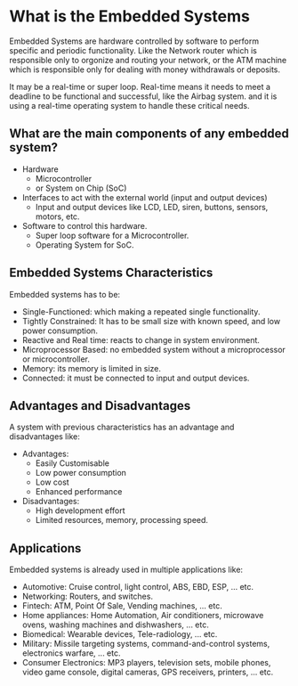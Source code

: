 # What is the Embedded Systems

Embedded Systems are hardware controlled by software to perform specific and periodic functionality.
Like the Network router which is responsible only to orgonize and routing your network, or the ATM machine which is responsible only for dealing with money withdrawals or deposits.

It may be a real-time or super loop. Real-time means it needs to meet a deadline to be functional and successful, like the Airbag system. and it is using a real-time operating system to handle these critical needs.

## What are the main components of any embedded system?
- Hardware
	- Microcontroller
	- or System on Chip (SoC)
- Interfaces to act with the external world (input and output devices)
    - Input and output devices like LCD, LED, siren, buttons, sensors, motors, etc.
- Software to control this hardware.
	- Super loop software for a Microcontroller.
	- Operating System for SoC.

## Embedded Systems Characteristics
Embedded systems has to be:
- Single-Functioned: which making a repeated single functionality.
- Tightly Constrained: It has to be small size with known speed, and low power consumption.
- Reactive and Real time: reacts to change in system environment.
- Microprocessor Based: no embedded system without a microprocessor or microcontroller.
- Memory: its memory is limited in size.
- Connected: it must be connected to input and output devices.

## Advantages and Disadvantages
A system with previous characteristics has an advantage and disadvantages like:

- Advantages:
	- Easily Customisable
	- Low power consumption
	- Low cost
	- Enhanced performance
- Disadvantages:
	- High development effort
	- Limited resources, memory, processing speed.

## Applications
Embedded systems is already used in multiple applications like:
- Automotive: Cruise control, light control, ABS, EBD, ESP, ... etc.
- Networking: Routers, and switches.
- Fintech: ATM, Point Of Sale, Vending machines, ... etc.
- Home appliances: Home Automation, Air conditioners, microwave ovens, washing machines and dishwashers, ... etc.
- Biomedical: Wearable devices, Tele-radiology, ... etc.
- Military: Missile targeting systems, command-and-control systems, electronics warfare, ... etc.
- Consumer Electronics: MP3 players, television sets, mobile phones, video game console, digital cameras, GPS receivers, printers, ... etc.